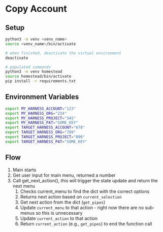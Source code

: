 # Copy Account

## Setup

```bash
python3 -m venv <venv_name>
source <venv_name>/bin/activate

# when finished, deactivate the virtual environment
deactivate

# populated commands
python3 -m venv homestead
source homestead/bin/activate
pip install -r requirements.txt
```

## Environment Variables

```bash
export MY_HARNESS_ACCOUNT="123"
export MY_HARNESS_ORG="234"
export MY_HARNESS_PROJECT="345"
export MY_HARNESS_PAT="SOME_KEY"
export TARGET_HARNESS_ACCOUNT="678"
export TARGET_HARNESS_ORG="789"
export TARGET_HARNESS_PROJECT="890"
export TARGET_HARNESS_PAT="SOME_KEY"
```

## Flow

1. Main starts
1. Get user input for main menu, returned a number
1. Call get_next_action(), this will trigger the state update and return the next menu
   1. Checks current_menu to find the dict with the correct options
   1. Returns next action based on `current_selection`
   1. Get next action from the dict (`get_pipes`)
   1. Update `current_menu` to that action - right now there are no sub-menus so this is unnecessary
   1. Update `current_action` to that action
   1. Return `current_action` (e.g., `get_pipes`) to end the function call

